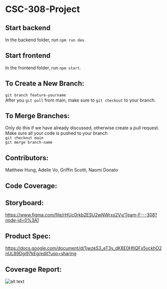# CSC-308-Project
## Start backend

In the backend folder, run `npm run dev`.

## Start frontend

In the frontend folder, run `npm start`.

## To Create a New Branch:
`git branch feature-yourname`\
After you `git pull` from main, make sure to `git checkout` to your branch. 

## To Merge Branches:
Only do this if we have already discussed, otherwise create a pull request.
Make sure all your code is pushed to your branch\
`git checkout main`\
`git merge branch-name`

## Contributors:
Matthew Hung, Adelle Vo, Griffin Scotti, Naomi Donato

## Code Coverage:

## Storyboard:
https://www.figma.com/file/rHUc0rkb2ESU2wNWrxs2Vy/Team-F---308?node-id=0%3A1

## Product Spec:
https://docs.google.com/document/d/1jwzeS3_eT3y_dK8E0HfiQFx5vckhO2nUL89Dgi97kEg/edit?usp=sharing

## Coverage Report:
![alt text](https://github.com/matthewhung09/beatdrops/blob/unit-tests-matthew/images/coverage_report.PNG)

